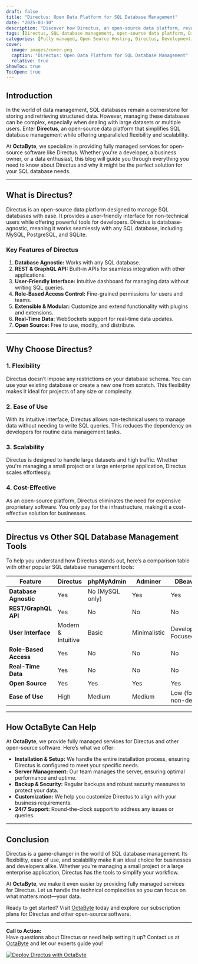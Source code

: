 ```yaml
---
draft: false
title: "Directus: Open Data Platform for SQL Database Management"
date: "2025-03-10"
description: "Discover how Directus, an open-source data platform, revolutionizes SQL database management. Learn about its features, benefits, and how it compares to other tools in the market. Perfect for developers and businesses seeking a flexible, scalable, and user-friendly solution."
tags: [Directus, SQL database management, open-source data platform, Directus vs other tools, managed database services, OctaByte, open-source software, data management solutions]
categories: [Fully managed, Open Source Hosting, Directus, Development, Backend As A Service, Nocode Lowcode]
cover:
  image: images/cover.png
  caption: "Directus: Open Data Platform for SQL Database Management"
  relative: true
ShowToc: true
TocOpen: true
---
```



## Introduction

In the world of data management, SQL databases remain a cornerstone for storing and retrieving structured data. However, managing these databases can be complex, especially when dealing with large datasets or multiple users. Enter **Directus**, an open-source data platform that simplifies SQL database management while offering unparalleled flexibility and scalability.

At **OctaByte**, we specialize in providing fully managed services for open-source software like Directus. Whether you're a developer, a business owner, or a data enthusiast, this blog will guide you through everything you need to know about Directus and why it might be the perfect solution for your SQL database needs.

---

## What is Directus?

Directus is an open-source data platform designed to manage SQL databases with ease. It provides a user-friendly interface for non-technical users while offering powerful tools for developers. Directus is database-agnostic, meaning it works seamlessly with any SQL database, including MySQL, PostgreSQL, and SQLite.

### Key Features of Directus

1. **Database Agnostic:** Works with any SQL database.
2. **REST & GraphQL API:** Built-in APIs for seamless integration with other applications.
3. **User-Friendly Interface:** Intuitive dashboard for managing data without writing SQL queries.
4. **Role-Based Access Control:** Fine-grained permissions for users and teams.
5. **Extensible & Modular:** Customize and extend functionality with plugins and extensions.
6. **Real-Time Data:** WebSockets support for real-time data updates.
7. **Open Source:** Free to use, modify, and distribute.

---

## Why Choose Directus?

### 1. **Flexibility**
Directus doesn’t impose any restrictions on your database schema. You can use your existing database or create a new one from scratch. This flexibility makes it ideal for projects of any size or complexity.

### 2. **Ease of Use**
With its intuitive interface, Directus allows non-technical users to manage data without needing to write SQL queries. This reduces the dependency on developers for routine data management tasks.

### 3. **Scalability**
Directus is designed to handle large datasets and high traffic. Whether you're managing a small project or a large enterprise application, Directus scales effortlessly.

### 4. **Cost-Effective**
As an open-source platform, Directus eliminates the need for expensive proprietary software. You only pay for the infrastructure, making it a cost-effective solution for businesses.

---

## Directus vs Other SQL Database Management Tools

To help you understand how Directus stands out, here’s a comparison table with other popular SQL database management tools:

| Feature                | Directus               | phpMyAdmin            | Adminer               | DBeaver               |
|------------------------|------------------------|------------------------|------------------------|------------------------|
| **Database Agnostic**  | Yes                    | No (MySQL only)       | Yes                    | Yes                    |
| **REST/GraphQL API**   | Yes                    | No                    | No                     | No                     |
| **User Interface**     | Modern & Intuitive     | Basic                 | Minimalistic           | Developer-Focused      |
| **Role-Based Access**  | Yes                    | No                    | No                     | No                     |
| **Real-Time Data**     | Yes                    | No                    | No                     | No                     |
| **Open Source**        | Yes                    | Yes                   | Yes                    | Yes                    |
| **Ease of Use**        | High                   | Medium                | Medium                 | Low (for non-devs)     |

---

## How OctaByte Can Help

At **OctaByte**, we provide fully managed services for Directus and other open-source software. Here’s what we offer:

- **Installation & Setup:** We handle the entire installation process, ensuring Directus is configured to meet your specific needs.
- **Server Management:** Our team manages the server, ensuring optimal performance and uptime.
- **Backup & Security:** Regular backups and robust security measures to protect your data.
- **Customization:** We help you customize Directus to align with your business requirements.
- **24/7 Support:** Round-the-clock support to address any issues or queries.

---

## Conclusion

Directus is a game-changer in the world of SQL database management. Its flexibility, ease of use, and scalability make it an ideal choice for businesses and developers alike. Whether you're managing a small project or a large enterprise application, Directus has the tools to simplify your workflow.

At **OctaByte**, we make it even easier by providing fully managed services for Directus. Let us handle the technical complexities so you can focus on what matters most—your data.

Ready to get started? Visit [OctaByte](https://octabyte.io) today and explore our subscription plans for Directus and other open-source software.

---

**Call to Action:**  
Have questions about Directus or need help setting it up? Contact us at [OctaByte](https://octabyte.io) and let our experts guide you!

[![Deploy Directus with OctaByte](/images/deploy-on-octabyte.png)](https://octabyte.io/fully-managed-open-source-services/development/backend-as-a-service/directus)